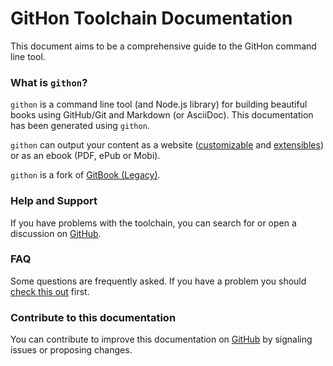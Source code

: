 # GitHon Toolchain Documentation

This document aims to be a comprehensive guide to the GitHon command line tool.

### What is `githon`?

`githon` is a command line tool (and Node.js library) for building beautiful books using GitHub/Git and Markdown (or AsciiDoc). This documentation has been generated using `githon`.

`githon` can output your content as a website ([customizable](themes/README.md) and [extensibles](plugins/README.md)) or as an ebook (PDF, ePub or Mobi).

`githon` is a fork of [GitBook (Legacy)](https://github.com/GitbookIO/gitbook).

### Help and Support

If you have problems with the toolchain, you can search for or open a discussion on [GitHub](https://github.com/githon/githon).

### FAQ

Some questions are frequently asked. If you have a problem you should  [check this out](faq.md) first.

### Contribute to this documentation

You can contribute to improve this documentation on [GitHub](https://github.com/githon/githon) by signaling issues or proposing changes.
